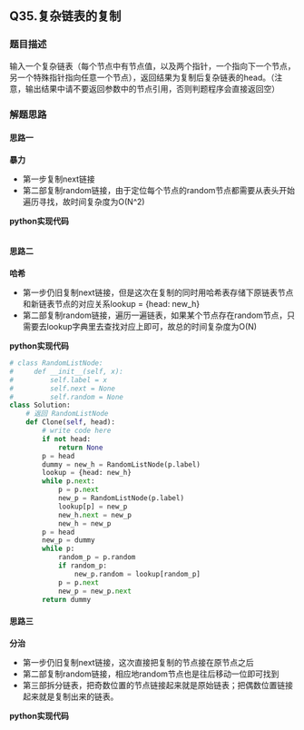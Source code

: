 ## Q35.复杂链表的复制
### 题目描述
输入一个复杂链表（每个节点中有节点值，以及两个指针，一个指向下一个节点，另一个特殊指针指向任意一个节点），返回结果为复制后复杂链表的head。（注意，输出结果中请不要返回参数中的节点引用，否则判题程序会直接返回空）
### 解题思路
#### 思路一
**暴力**
- 第一步复制next链接
- 第二部复制random链接，由于定位每个节点的random节点都需要从表头开始遍历寻找，故时间复杂度为O(N^2)

**python实现代码**
```

```
#### 思路二
**哈希**
- 第一步仍旧复制next链接，但是这次在复制的同时用哈希表存储下原链表节点和新链表节点的对应关系lookup = {head: new_h}
- 第二部复制random链接，遍历一遍链表，如果某个节点存在random节点，只需要去lookup字典里去查找对应上即可，故总的时间复杂度为O(N)

**python实现代码**
```python
# class RandomListNode:
#     def __init__(self, x):
#         self.label = x
#         self.next = None
#         self.random = None
class Solution:
    # 返回 RandomListNode
    def Clone(self, head):
        # write code here
        if not head:
            return None
        p = head
        dummy = new_h = RandomListNode(p.label)
        lookup = {head: new_h}
        while p.next:
            p = p.next
            new_p = RandomListNode(p.label)
            lookup[p] = new_p
            new_h.next = new_p
            new_h = new_p
        p = head
        new_p = dummy
        while p:
            random_p = p.random
            if random_p:
                new_p.random = lookup[random_p]
            p = p.next
            new_p = new_p.next
        return dummy
```
#### 思路三
**分治**
- 第一步仍旧复制next链接，这次直接把复制的节点接在原节点之后
- 第二部复制random链接，相应地random节点也是往后移动一位即可找到
- 第三部拆分链表，把奇数位置的节点链接起来就是原始链表；把偶数位置链接起来就是复制出来的链表。

**python实现代码**
```python

```